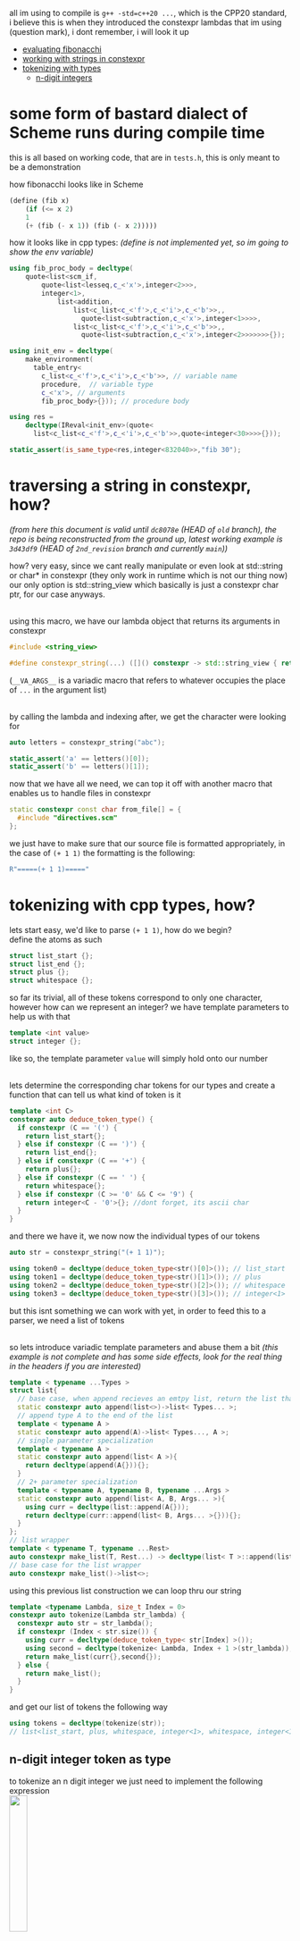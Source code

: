 
all im using to compile is `g++ -std=c++20 ...`, which is the CPP20 standard, i believe this is when they introduced the constexpr lambdas that im using (question mark), i dont remember, i will look it up

- [evaluating fibonacchi](#fib)
- [working with strings in constexpr](#string)
- [tokenizing with types](#token)
  - [n-digit integers](#n-digit)

# <a name="fib">some form of bastard dialect of Scheme runs during compile time</a>
this is all based on working code, that are in `tests.h`, this is only meant to be a demonstration

how fibonacchi looks like in Scheme

```scheme
(define (fib x)
    (if (<= x 2)
    1
    (+ (fib (- x 1)) (fib (- x 2)))))
```
how it looks like in cpp types:
<i>(define is not implemented yet, so im going to show the env variable)</i>
```cpp
using fib_proc_body = decltype(
    quote<list<scm_if,
        quote<list<lesseq,c_<'x'>,integer<2>>>,
        integer<1>,
            list<addition,
                list<c_list<c_<'f'>,c_<'i'>,c_<'b'>>,,
                  quote<list<subtraction,c_<'x'>,integer<1>>>>,
                list<c_list<c_<'f'>,c_<'i'>,c_<'b'>>,,
                  quote<list<subtraction,c_<'x'>,integer<2>>>>>>>{});

using init_env = decltype(
    make_environment(
      table_entry<
        c_list<c_<'f'>,c_<'i'>,c_<'b'>>, // variable name
        procedure,  // variable type
        c_<'x'>, // arguments
        fib_proc_body>{})); // procedure body

using res =
    decltype(IReval<init_env>(quote<
      list<c_list<c_<'f'>,c_<'i'>,c_<'b'>>,quote<integer<30>>>>{}));

static_assert(is_same_type<res,integer<832040>>,"fib 30");
```


# <a name="string">traversing a string in constexpr, how?</a>
<i> (from here this document is valid until `dc8078e` (HEAD of `old` branch), the repo is being reconstructed from the ground up, latest working example is `3d43df9` (HEAD of `2nd_revision` branch and currently `main`))</i>
<br>


how? very easy, since we cant really manipulate or even look at std::string or char* in constexpr (they only work in runtime which is not our thing now) our only option is std::string_view which basically is just a constexpr char ptr, for our case anyways. <br><br>

using this macro, we have our lambda object that returns its arguments in constexpr
```cpp
#include <string_view>

#define constexpr_string(...) ([]() constexpr -> std::string_view { return __VA_ARGS__; })
```
(`__VA_ARGS__` is a variadic macro that refers to whatever occupies the place of `...` in the argument list)<br><br>

by calling the lambda and indexing after, we get the character were looking for 
```cpp
auto letters = constexpr_string("abc");

static_assert('a' == letters()[0]);
static_assert('b' == letters()[1]);
```
now that we have all we need, we can top it off with another macro that enables us to handle files in constexpr
```cpp
static constexpr const char from_file[] = { 
  #include "directives.scm" 
};
```
we just have to make sure that our source file is formatted appropriately, in the case of `(+ 1 1)` the formatting is the following:
```cpp
R"=====(+ 1 1)====="
```

# <a name="token">tokenizing with cpp types, how?</a>
lets start easy, we'd like to parse `(+ 1 1)`, how do we begin? <br>
define the atoms as such
```cpp
struct list_start {};
struct list_end {};
struct plus {};
struct whitespace {};
```
so far its trivial, all of these tokens correspond to only one character, however how can we represent an integer? we have template parameters to help us with that
```cpp
template <int value>
struct integer {};
```
like so, the template parameter `value` will simply hold onto our number<br><br>

lets determine the corresponding char tokens for our types and create a function that can tell us what kind of token is it
```cpp
template <int C>
constexpr auto deduce_token_type() {
  if constexpr (C == '(') {
    return list_start{};
  } else if constexpr (C == ')') {
    return list_end{};
  } else if constexpr (C == '+') {
    return plus{};
  } else if constexpr (C == ' ') {
    return whitespace{};
  } else if constexpr (C >= '0' && C <= '9') {
    return integer<C - '0'>{}; //dont forget, its ascii char
  }
}
```
and there we have it, we now now the individual types of our tokens
```cpp
auto str = constexpr_string("(+ 1 1)");

using token0 = decltype(deduce_token_type<str()[0]>()); // list_start
using token1 = decltype(deduce_token_type<str()[1]>()); // plus
using token2 = decltype(deduce_token_type<str()[2]>()); // whitespace
using token3 = decltype(deduce_token_type<str()[3]>()); // integer<1>
```
but this isnt something we can work with yet, in order to feed this to a parser, we need a list of tokens <br><br>

so lets introduce variadic template parameters and abuse them a bit <i>(this example is not complete and has some side effects, look for the real thing in the headers if you are interested)</i>
```cpp
template < typename ...Types >
struct list{
  // base case, when append recieves an emtpy list, return the list that it was given (simple trailing return types dont need a body in these cases)
  static constexpr auto append(list<>)->list< Types... >;
  // append type A to the end of the list
  template < typename A >
  static constexpr auto append(A)->list< Types..., A >;
  // single parameter specialization
  template < typename A >
  static constexpr auto append(list< A >){
    return decltype(append(A{})){};
  }
  // 2+ parameter specialization
  template < typename A, typename B, typename ...Args >
  static constexpr auto append(list< A, B, Args... >){
    using curr = decltype(list::append(A{}));
    return decltype(curr::append(list< B, Args... >{})){};
  }
};
// list wrapper
template < typename T, typename ...Rest>
auto constexpr make_list(T, Rest...) -> decltype(list< T >::append(list< Rest... >{}));
// base case for the list wrapper
auto constexpr make_list()->list<>;
```

using this previous list construction we can loop thru our string
```cpp
template <typename Lambda, size_t Index = 0>
constexpr auto tokenize(Lambda str_lambda) {
  constexpr auto str = str_lambda();
  if constexpr (Index < str.size()) {
    using curr = decltype(deduce_token_type< str[Index] >());
    using second = decltype(tokenize< Lambda, Index + 1 >(str_lambda));
    return make_list(curr{},second{});
  } else {
    return make_list();
  }
}
```
and get our list of tokens the following way
```cpp
using tokens = decltype(tokenize(str));
// list<list_start, plus, whitespace, integer<1>, whitespace, integer<1>, list_end> 
```
## <a name="n-digit">n-digit integer token as type</a>
to tokenize an n digit integer we just need to implement the following expression<br>
<img src="https://user-images.githubusercontent.com/102482527/205129800-c9465d3b-91b0-46b0-a601-ca6c4a43eb4e.svg" width="25%"></img><br>
where<br>
<img src="https://user-images.githubusercontent.com/102482527/205129790-5dd31fe9-2f07-4f29-b561-7e5b8609684d.svg" width="25%"></img>
<br>
<i>(this was very fun to do, but on certain numbers in the template argument it just fails, i have yet to figure out why, it works on most smaller than 4-5 digit numbers tho)</i>


sadly we cant use the C implementation of `log` and `pow` as we need a constexpr solution which is not yet available. We need to implement it ourselves, and the solution can only be purely functional.
```cpp
constexpr int _pow(int base, int exp, int result = 1) {
  return exp < 1 ? result : _pow(base * base, exp / 2, (exp % 2) ? result * base : result);
}

constexpr int _log(int b, int n) {
  return n < b ? 0 : _log(b, n / b) + 1;
}
```
now we can finally implement the concatenation itself
```cpp
template <int Value>
struct integer{
  template < int A >
  static constexpr auto merge(integer<A>)->integer< _pow((Value * 10), (_log(10, A) + 1)) + A >;
};
```
```cpp
using i = decltype(integer<1>::merge(integer<1>{})); // integer<11>
```

